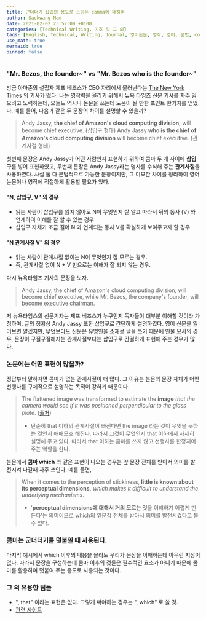 ```yaml
---
title: 군더더기 삽입의 용도로 쓰이는 comma에 대하여
author: Saekwang Nam
date: 2021-02-02 23:52:00 +0100
categories: [Technical Writing, 기호 및 그 외]
tags: [English, Technical, Writing, Journal, 영어논문, 영작, 영어, 문법, comma, 삽입]
use_math: true
mermaid: true
pinned: false
---
```


### "Mr. Bezos, the founder~" vs "Mr. Bezos who is the founder~"
방금 아마존의 설립자 제프 베조스가 CEO 자리에서 물러난다는 [The New York Times](https://www.nytimes.com/2021/02/02/technology/jeff-bezos-amazon.html) 의 기사가 떴다. 나는 영작력을 올리기 위해서 뉴욕 타임즈 신문 기사를 자주 읽으려고 노력하는데, 오늘도 역시나 논문을 쓰는데 도움이 될 만한 포인트 한가지를 얻었다. 예를 들어, 다음과 같은 두 문장의 차이를 설명할 수 있을까?
> Andy Jassy, **the chief of Amazon's cloud computing division,** will become chief executive. (삽입구 형태)
> Andy Jassy **who is the chief of Amazon's cloud computing division** will become chief executive. (관계사절 형태)

첫번째 문장은 Andy Jassy가 어떤 사람인지 표현하기 위하여 콤마 두 개 사이에 **삽입구**를 넣어 표현하였고, 두번째 문장은 Andy Jassy라는 명사를 수식해 주는 **관계사절**을 사용하였다. 사실 둘 다 문법적으로 가능한 문장이지만, 그 미묘한 차이를 정리하여 영어 논문이나 영작에 적절하게 활용할 필요가 있다.

#### "N, 삽입구, V" 의 경우
- 읽는 사람이 삽입구를 읽지 않아도 N이 무엇인지 잘 알고 따라서 뒤의 동사 (V) 와 연계하여 이해를 잘 할 수 있는 경우
- 삽입구 자체가 조금 길어 N 과 연계되는 동사 V를 확실하게 보여주고자 할 경우

#### "N 관계사절 V" 의 경우
- 읽는 사람이 관계사절 없이는 N이 무엇인지 잘 모르는 경우.
- 즉, 관계사절 없이 N + V 만으로는 이해가 잘 되지 않는 경우.

다시 뉴욕타임즈 기사의 문장을 보자.
> Andy Jassy, the chief of Amazon's cloud computing division, will become chief executive, while Mr. Bezos, the company's founder, will become executive chairman.

 저 뉴욕타임스의 신문기자는 제프 베조스가 누구인지 독자들이 대부분 이해할 것이라 가정하며, 글의 정황상 Andy Jassy 또한 삽입구로 간단하게 설명하였다. 영어 신문을 읽어보면 알겠지만, 무엇보다도 신문은 유명인을 소재로 글을 쓰기 때문에 인물 묘사의 경우, 문장이 구질구질해지는 관계사절보다는 삽입구로 간결하게 표현해 주는 경우가 많다.

### 논문에는 어떤 표현이 많을까?
정답부터 말하자면 콤마가 없는 관계사절이 더 많다. 그 이유는 논문의 문장 자체가 어떤 선행사를 구체적으로 설명하는 목적이 강하기 때문이다.

> The flattened image was transformed to estimate the **image** *that the camera would see if it was positioned perpendicular to the glass plate*. ([출처](https://www.frontiersin.org/articles/10.3389/fnins.2020.00235/full?report=reader))
> - 단순히 that 이하의 관계사절이 빠진다면 the image 라는 것이 무엇을 뜻하는 것인지 애매모호 해진다. 따라서 그것이 무엇인지 that 이하에서 자세히 설명해 주고 있다. 따라서 that 이하는 콤마를 쓰지 않고 선행사를 한정지어 주는 역할을 한다.

논문에서 **콤마 which** 와 같은 표현이 나오는 경우는 앞 문장 전체를 받아서 의미를 발전시켜 나갈때 자주 쓰인다. 예를 들면,
> When it comes to the perception of stickiness, **little is known about its perceptual dimensions,** *which makes it difficult to understand the underlying mechanisms*.
> - '**perceptual dimensions에 대해서 거의 모르는 것**을 이해하기 어렵게 만든다'는 의미이므로 which의 앞문장 전체를 받아서 의미를 발전시켰다고 볼 수 있다.

### 콤마는 군더더기를 덧붙일 때 사용된다.
마지막 예시에서 which 이후의 내용을 몰라도 우리가 문장을 이해하는데 아무런 지장이 없다. 따라서 문장을 구성하는데 콤마 이후의 것들은 필수적인 요소가 아니기 때문에 콤마를 활용하여 덧붙여 주는 용도로 사용되는 것이다.

### 그 외 유용한 팁들
- ", that" 이라는 표현은 없다. 그렇게 써야하는 경우는 ", which" 로 쓸 것.
- [관련 사이트](http://blog.naver.com/PostView.nhn?blogId=ufk7891&logNo=220990770246&parentCategoryNo=&categoryNo=32&viewDate=&isShowPopularPosts=true&from=search)